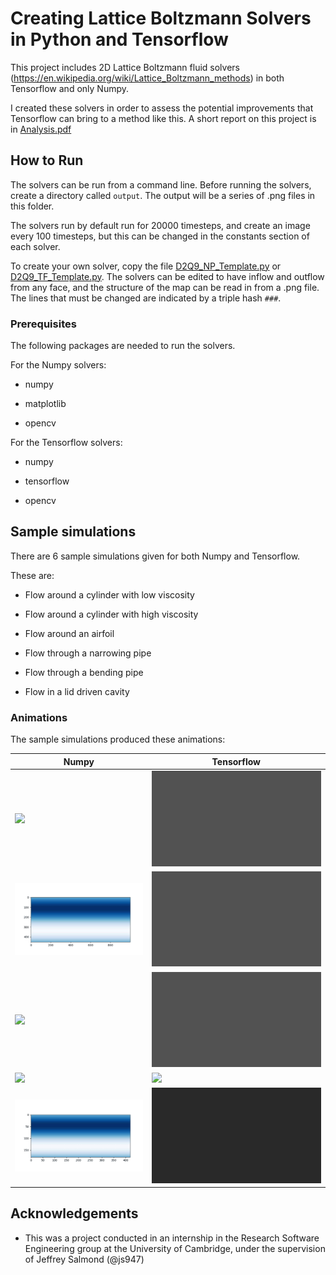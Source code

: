 # Creating Lattice Boltzmann Solvers in Python and Tensorflow

This project includes 2D Lattice Boltzmann fluid solvers (https://en.wikipedia.org/wiki/Lattice_Boltzmann_methods) in both Tensorflow and only Numpy.

I created these solvers in order to assess the potential improvements that Tensorflow can bring to a method like this. A short report on this project is in [Analysis.pdf](Analysis/Analysis.pdf)

## How to Run

The solvers can be run from a command line. Before running the solvers, create a directory called `output`. The output will be a series of .png files in this folder.

The solvers run by default run for 20000 timesteps, and create an image every 100 timesteps, but this can be changed in the constants section of each solver.

To create your own solver, copy the file [D2Q9_NP_Template.py](Experiments/Numpy/D2Q9_NP_Template.py) or [D2Q9_TF_Template.py](Experiments/TensorFlowCPU/D2Q9_TF_Template.py). The solvers can be edited to have inflow and outflow from any face, and the structure of the map can be read in from a .png file. The lines that must be changed are indicated by a triple hash `###`.


### Prerequisites

The following packages are needed to run the solvers.

For the Numpy solvers:

* numpy

* matplotlib

* opencv

For the Tensorflow solvers:

* numpy

* tensorflow

* opencv


## Sample simulations

There are 6 sample simulations given for both Numpy and Tensorflow.

These are:

* Flow around a cylinder with low viscosity

* Flow around a cylinder with high viscosity

* Flow around an airfoil

* Flow through a narrowing pipe

* Flow through a bending pipe

* Flow in a lid driven cavity


### Animations

The sample simulations produced these animations:

| Numpy | Tensorflow |
| --- | --- |
| ![](Videos/NP_AirfoilFlow.gif) | ![](Videos/TF_Airfoilflow.gif) |
| ![](Videos/NP_BendFlow.gif) | ![](Videos/TF_BendFlow.gif) |
| ![](Videos/NP_CylinderFlow.gif) | ![](Videos/TF_CylinderLowViscosity.gif) |
| ![](Videos/NP_CylinderFlowHighViscosity.gif) | ![](Videos/TF_CylinderHighViscosity.gif) |
| ![](Videos/NP_PipeFlow.gif) | ![](Videos/TF_PipeFlow.gif) |


## Acknowledgements

* This was a project conducted in an internship in the Research Software Engineering group at the University of Cambridge, under the supervision of Jeffrey Salmond (@js947)
